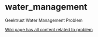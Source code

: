 # water_management
Geektrust Water Management Problem

[Wiki page has all content related to problem](https://github.com/Sahana27/water_management/wiki)

